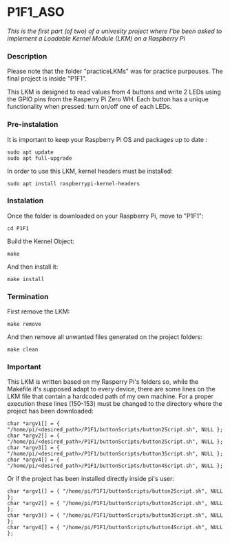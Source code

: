 # P1F1_ASO

_This is the first part (of two) of a univesity project where I'be been asked to implement a Loadable Kernel Module (LKM) on a Raspberry Pi_

### Description

Please note that the folder "practiceLKMs" was for practice purpouses. The final project is inside "P1F1".
 
This LKM is designed to read values from 4 buttons and write 2 LEDs using the GPIO pins from the Rasperry Pi Zero WH. 
Each button has a unique functionality when pressed: turn on/off one of each LEDs.

### Pre-instalation 
It is important to keep your Raspberry Pi OS and packages up to date :
```
sudo apt update
sudo apt full-upgrade
```
In order to use this LKM, kernel headers must be installed:
```
sudo apt install raspberrypi-kernel-headers
```

### Instalation 

Once the folder is downloaded on your Raspberry Pi, move to "P1F1":
```
cd P1F1
```
Build the Kernel Object:
```
make
```
And then install it:
```
make install
```

### Termination

First remove the LKM:
```
make remove
```
And then remove all unwanted files generated on the project folders:
```
make clean
```

### Important
This LKM is written based on my Rasperry Pi's folders so, while the Makefile it's supposed adapt to every device, there are some lines on the LKM file that contain a hardcoded path of my own machine. For a proper execution these lines (150-153) must be changed to the directory where the project has been downloaded:
```
char *argv1[] = { "/home/pi/<desired_path>/P1F1/buttonScripts/button2Script.sh", NULL };
char *argv2[] = { "/home/pi/<desired_path>/P1F1/buttonScripts/button2Script.sh", NULL };
char *argv3[] = { "/home/pi/<desired_path>/P1F1/buttonScripts/button3Script.sh", NULL };
char *argv4[] = { "/home/pi/<desired_path>/P1F1/buttonScripts/button4Script.sh", NULL };
```
Or if the project has been installed directly inside pi's user:
```
char *argv1[] = { "/home/pi/P1F1/buttonScripts/button2Script.sh", NULL };
char *argv2[] = { "/home/pi/P1F1/buttonScripts/button2Script.sh", NULL };
char *argv3[] = { "/home/pi/P1F1/buttonScripts/button3Script.sh", NULL };
char *argv4[] = { "/home/pi/P1F1/buttonScripts/button4Script.sh", NULL };
```


